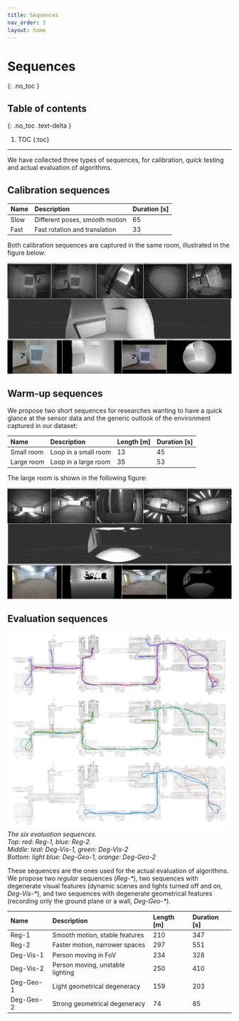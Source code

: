 ```yaml
---
title: Sequences
nav_order: 3
layout: home
---
```


# Sequences
{: .no_toc }

## Table of contents
{: .no_toc .text-delta }

1. TOC
{:toc}

---

We have collected three types of sequences, for calibration, quick testing and actual evaluation of algorithms.

## Calibration sequences

| Name | Description | Duration [s] | 
|:-----|:------------|:---|
| Slow  | Different poses, smooth motion  | 65 |
| Fast | Fast rotation and translation  | 33 |

Both calibration sequences are captured in the same room, illustrated in the figure below:

![Image](../assets/images/screenshot-calibration.jpg)


## Warm-up sequences

We propose two short sequences for researches wanting to have a quick glance at the sensor data and the generic outlook of the environment captured in our dataset:

| Name | Description | Length [m] | Duration [s] | 
|:-----|:------------|:---|:---|
| Small room | Loop in a small room | 13 | 45 |
| Large room | Loop in a large room | 35 | 53 |

The large room is shown in the following figure:

![Image](../assets/images/screenshot-warm-up.jpg)

## Evaluation sequences




![Image](../assets/images/dvi-dataset-trajectories.jpg)
*The six evaluation sequences. \
Top: red: Reg-1, blue: Reg-2. \
Middle: teal: Deg-Vis-1, green: Deg-Vis-2 \
Bottom: light blue: Deg-Geo-1, orange: Deg-Geo-2*


These sequences are the ones used for the actual evaluation of algorithms. We propose two *regular* sequences (*Reg-\**), two sequences with degenerate visual features (dynamic scenes and lights turned off and on, *Deg-Vis-\**), and two sequences with degenerate geometrical features (recording only the ground plane or a wall, *Deg-Geo-\**).

| Name | Description | Length [m] | Duration [s] | 
|:-----|:------------|:---|:---|
| Reg-1 | Smooth motion, stable features | 210 | 347 |
| Reg-2 | Faster motion, narrower spaces | 297 | 551|
| Deg-Vis-1 | Person moving in FoV | 234 | 328 |
| Deg-Vis-2 | Person moving, unstable lighting | 250 | 410|
| Deg-Geo-1 | Light geometrical degeneracy | 159 | 203 |
| Deg-Geo-2 | Strong geometrical degeneracy | 74 | 85 |
